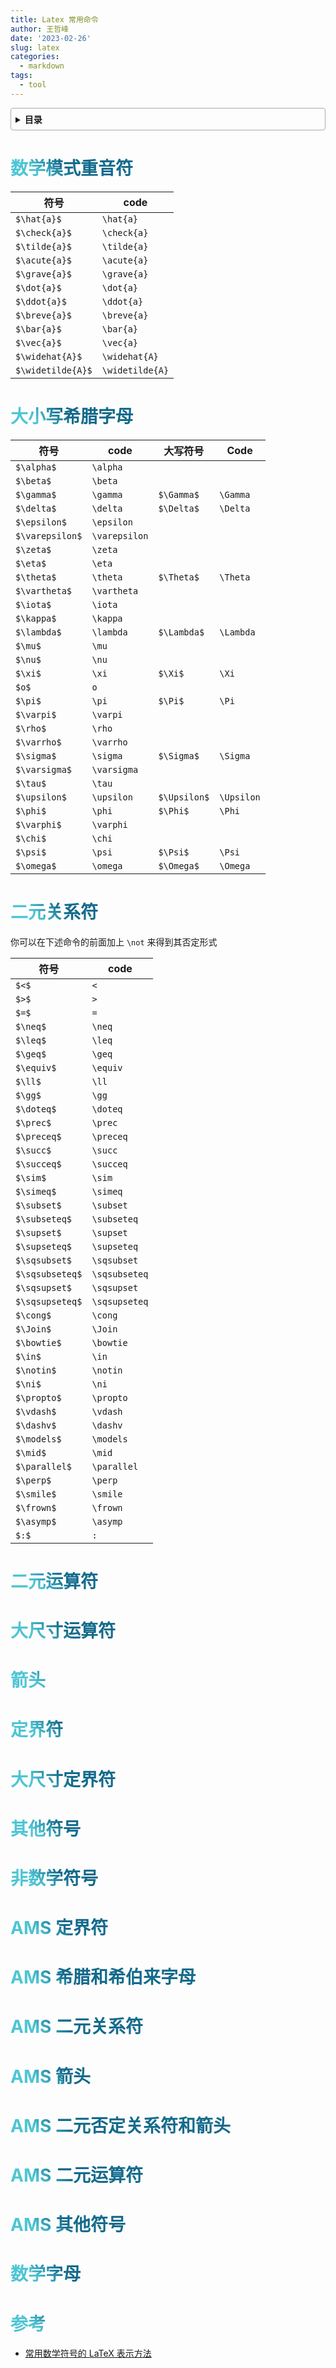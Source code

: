 ```yaml
---
title: Latex 常用命令
author: 王哲峰
date: '2023-02-26'
slug: latex
categories:
  - markdown
tags:
  - tool
---
```


<style>
h1 {
    background-color: #2B90B6;
    background-image: linear-gradient(45deg, #4EC5D4 10%, #146b8c 20%);
    background-size: 100%;
    -webkit-background-clip: text;
    -moz-background-clip: text;
    -webkit-text-fill-color: transparent;
    -moz-text-fill-color: transparent;
}
h2 {
    background-color: #2B90B6;
    background-image: linear-gradient(45deg, #4EC5D4 10%, #146b8c 20%);
    background-size: 100%;
    -webkit-background-clip: text;
    -moz-background-clip: text;
    -webkit-text-fill-color: transparent;
    -moz-text-fill-color: transparent;
}
h3 {
    background-color: #2B90B6;
    background-image: linear-gradient(45deg, #4EC5D4 10%, #146b8c 20%);
    background-size: 100%;
    -webkit-background-clip: text;
    -moz-background-clip: text;
    -webkit-text-fill-color: transparent;
    -moz-text-fill-color: transparent;
}
details {
    border: 1px solid #aaa;
    border-radius: 4px;
    padding: .5em .5em 0;
}
summary {
    font-weight: bold;
    margin: -.5em -.5em 0;
    padding: .5em;
}
details[open] {
    padding: .5em;
}
details[open] summary {
    border-bottom: 1px solid #aaa;
    margin-bottom: .5em;
}
</style>


<details><summary>目录</summary><p>

- [数学模式重音符](#数学模式重音符)
- [大小写希腊字母](#大小写希腊字母)
- [二元关系符](#二元关系符)
- [二元运算符](#二元运算符)
- [大尺寸运算符](#大尺寸运算符)
- [箭头](#箭头)
- [定界符](#定界符)
- [大尺寸定界符](#大尺寸定界符)
- [其他符号](#其他符号)
- [非数学符号](#非数学符号)
- [AMS 定界符](#ams-定界符)
- [AMS 希腊和希伯来字母](#ams-希腊和希伯来字母)
- [AMS 二元关系符](#ams-二元关系符)
- [AMS 箭头](#ams-箭头)
- [AMS 二元否定关系符和箭头](#ams-二元否定关系符和箭头)
- [AMS 二元运算符](#ams-二元运算符)
- [AMS 其他符号](#ams-其他符号)
- [数学字母](#数学字母)
- [参考](#参考)
</p></details><p></p>

# 数学模式重音符

| 符号 | code |
|----|----|
| `$\hat{a}$` | `\hat{a}` |
| `$\check{a}$` | `\check{a}` |
| `$\tilde{a}$` | `\tilde{a}` |
| `$\acute{a}$` | `\acute{a}` |
| `$\grave{a}$` | `\grave{a}` |
| `$\dot{a}$` | `\dot{a}` |
| `$\ddot{a}$` | `\ddot{a}` |
| `$\breve{a}$` | `\breve{a}` |
| `$\bar{a}$` | `\bar{a}` |
| `$\vec{a}$` | `\vec{a}` |
| `$\widehat{A}$` | `\widehat{A}` |
| `$\widetilde{A}$` | `\widetilde{A}` |

# 大小写希腊字母

| 符号 | code | 大写符号 | Code |
|------------|-----------|----|-----|
| `$\alpha$` | `\alpha` |  |  |
| `$\beta$` | `\beta` |  |  |
| `$\gamma$` | `\gamma` | `$\Gamma$` |  `\Gamma` |
| `$\delta$` | `\delta` | `$\Delta$` |  `\Delta` |
| `$\epsilon$` | `\epsilon` |  |  |
| `$\varepsilon$` | `\varepsilon` | |  |
| `$\zeta$` | `\zeta` |  |  |
| `$\eta$` | `\eta` |  |  |
| `$\theta$` | `\theta` | `$\Theta$` | `\Theta`|
| `$\vartheta$` | `\vartheta` | | |
| `$\iota$` | `\iota` |  |  |
| `$\kappa$` | `\kappa` |  |  |
| `$\lambda$` | `\lambda` | `$\Lambda$` | `\Lambda`|
| `$\mu$` | `\mu` |  |  |
| `$\nu$` | `\nu` |  |  |
| `$\xi$` | `\xi` | `$\Xi$` | `\Xi` |
| `$o$` | `o` |  |  |
| `$\pi$` | `\pi` | `$\Pi$` | `\Pi` |
| `$\varpi$` | `\varpi` | |  |
| `$\rho$` | `\rho` |  |  |
| `$\varrho$` | `\varrho` | |  |
| `$\sigma$` | `\sigma` | `$\Sigma$` | `\Sigma`|
| `$\varsigma$` | `\varsigma` | |  |
| `$\tau$` | `\tau` |  |  |
| `$\upsilon$` | `\upsilon` | `$\Upsilon$` | `\Upsilon`|
| `$\phi$` | `\phi` | `$\Phi$` | `\Phi` |
| `$\varphi$` | `\varphi` | | |
| `$\chi$` | `\chi` |  |  |
| `$\psi$` | `\psi` | `$\Psi$` | `\Psi`|
| `$\omega$` | `\omega` | `$\Omega$` | `\Omega` |

# 二元关系符

你可以在下述命令的前面加上 `\not` 来得到其否定形式

| 符号 | code |
|----|----|
| `$<$` | `<` |
| `$>$` | `>` |
| `$=$` | `=` |
| `$\neq$` | `\neq` |
| `$\leq$` | `\leq` |
| `$\geq$` | `\geq` |
| `$\equiv$` | `\equiv` |
| `$\ll$` | `\ll` |
| `$\gg$` | `\gg` |
| `$\doteq$` | `\doteq` |
| `$\prec$` | `\prec` |
| `$\preceq$` | `\preceq` |
| `$\succ$` | `\succ` |
| `$\succeq$` | `\succeq` |
| `$\sim$` | `\sim` |
| `$\simeq$` | `\simeq` |
| `$\subset$` | `\subset` |
| `$\subseteq$` | `\subseteq` |
| `$\supset$` | `\supset` |
| `$\supseteq$` | `\supseteq` |
| `$\sqsubset$` | `\sqsubset` |
| `$\sqsubseteq$` | `\sqsubseteq` |
| `$\sqsupset$` | `\sqsupset` |
| `$\sqsupseteq$` | `\sqsupseteq` |
| `$\cong$` | `\cong` |
| `$\Join$` | `\Join` |
| `$\bowtie$` | `\bowtie` |
| `$\in$` | `\in` |
| `$\notin$` | `\notin` |
| `$\ni$` | `\ni` |
| `$\propto$` | `\propto` |
| `$\vdash$` | `\vdash` |
| `$\dashv$` | `\dashv` |
| `$\models$` | `\models` |
| `$\mid$` | `\mid` |
| `$\parallel$` | `\parallel` |
| `$\perp$` | `\perp` |
| `$\smile$` | `\smile` |
| `$\frown$` | `\frown` |
| `$\asymp$` | `\asymp` |
| `$:$` | `:` |




# 二元运算符


# 大尺寸运算符


# 箭头

# 定界符


# 大尺寸定界符

# 其他符号

# 非数学符号

# AMS 定界符

# AMS 希腊和希伯来字母

# AMS 二元关系符


# AMS 箭头


# AMS 二元否定关系符和箭头


# AMS 二元运算符


# AMS 其他符号

# 数学字母


# 参考

* [常用数学符号的 LaTeX 表示方法](http://mohu.org/info/symbols/symbols.htm)

